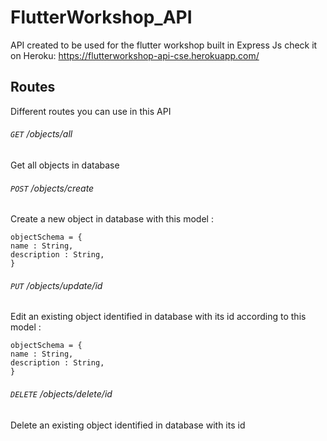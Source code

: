 # FlutterWorkshop_API
API created to be used for the flutter workshop built in Express Js
check it on Heroku: https://flutterworkshop-api-cse.herokuapp.com/
## Routes 
Different routes you can use in this API

###### `GET` /objects/all 
Get all objects in database 

###### `POST` /objects/create
Create a new object in database with this model : 
```
objectSchema = {
name : String,
description : String,
}
```
###### `PUT` /objects/update/id
Edit an existing object identified in database with its id
according to this model : 
```
objectSchema = {
name : String,
description : String,
}
```
###### `DELETE` /objects/delete/id
Delete an existing object identified in database with its id
